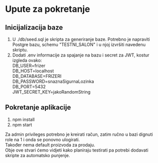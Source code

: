# Upute za pokretanje

## Inicijalizacija baze

1. U ./db/seed.sql je skripta za generiranje baze. Potrebno je napraviti Postgre bazu, schemu "TESTNI_SALON" i u njoj izvršiti navedenu skriptu.
2. Dodati .env informacije za spajanje na bazu i secret za JWT, kostur izgleda ovako: \
    DB_USER=frizer \
    DB_HOST=localhost \
    DB_DATABASE=FRIZERI \
    DB_PASSWORD=snaznaSigurnaLozinka \
    DB_PORT=5432 \
    JWT_SECRET_KEY=jakoRandomString


## Pokretanje aplikacije

1. npm install
2. npm start

Za admin privileges potrebno je kreirati račun, zatim ručno u bazi dignuti role na 1 i onda se ponovno ulogirati. \
Također nema default proizvoda za prodaju. \
Obje ove stvari ćemo vidjeti kako planiraju testirati pa potrebi dodavati skripte za automatsko punjenje.